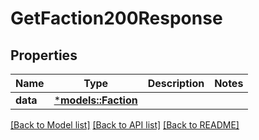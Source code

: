 # GetFaction200Response

## Properties
Name | Type | Description | Notes
------------ | ------------- | ------------- | -------------
**data** | [***models::Faction**](Faction.md) |  | 

[[Back to Model list]](../README.md#documentation-for-models) [[Back to API list]](../README.md#documentation-for-api-endpoints) [[Back to README]](../README.md)


